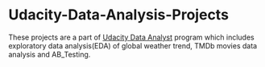 # Udacity-Data-Analysis-Projects
These projects are a part of [Udacity Data Analyst](https://www.udacity.com/course/data-analyst-nanodegree--nd002) program which includes exploratory data analysis(EDA) of global weather trend, TMDb movies data analysis and AB_Testing.
